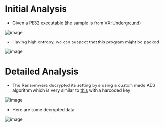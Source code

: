 # Initial Analysis
- Given a PE32 executable (the sample is from [VX-Underground](https://vx-underground.org/))

![image](https://github.com/user-attachments/assets/edd36d17-b5aa-42a0-a6c2-e86ed1bd818d)

- Having high entropy, we can suspect that this program might be packed

![image](https://github.com/user-attachments/assets/2a42b5b5-3bf7-43aa-8249-a9fec9433671)

# Detailed Analysis
- The Ransomware decrypted its setting by a using a custom made AES algorithm which is very similar to [this](https://github.com/pjok1122/AES-Optimization) with a harcoded key

![image](https://github.com/user-attachments/assets/63140000-a1a5-4346-89cd-4bc23db51433)

- Here are some decrypted data

![image](https://github.com/user-attachments/assets/5a343e11-be48-40fc-b3fd-be11dd6a4da1)
